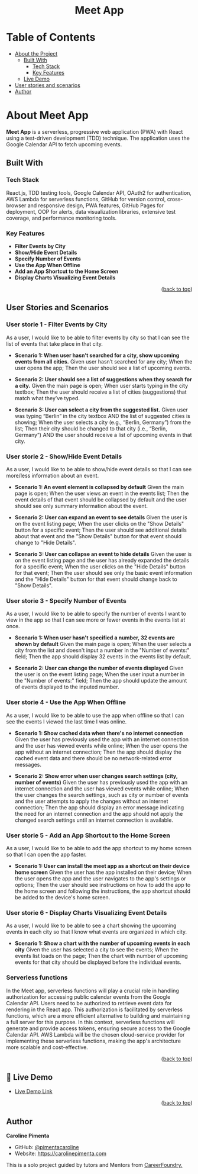 <a name="readme-top"></a>


<div align="center">
  <h1><b>Meet App</b></h1>
</div>

<!-- TABLE OF CONTENTS -->

# Table of Contents

- [About the Project](#about-project)
  - [Built With](#built-with)
    - [Tech Stack](#tech-stack)
    - [Key Features](#key-features)
  - [Live Demo](#live-demo)
- [User stories and scenarios](#user-stories)
- [Author](#authors)

<!-- PROJECT DESCRIPTION -->

# About Meet App <a name="about-project"></a>

**Meet App** is a serverless, progressive web application (PWA) with React using a
test-driven development (TDD) technique. The application uses the Google
Calendar API to fetch upcoming events.

## Built With <a name="built-with"></a>

### Tech Stack <a name="tech-stack"></a>

React.js, TDD testing tools, Google Calendar API, OAuth2 for authentication, AWS Lambda for serverless functions, GitHub for version control, cross-browser and responsive design, PWA features, GitHub Pages for deployment, OOP for alerts, data visualization libraries, extensive test coverage, and performance monitoring tools.


<!-- Features -->

### Key Features <a name="key-features"></a>

- **Filter Events by City**
- **Show/Hide Event Details**
- **Specify Number of Events**
- **Use the App When Offline**
- **Add an App Shortcut to the Home Screen**
- **Display Charts Visualizing Event Details**

<p align="right">(<a href="#readme-top">back to top</a>)</p>

<!-- User Stories and Scenarios -->

## User Stories and Scenarios <a name="user-stories"></a>

### User storie 1 - Filter Events by City
As a user, I would like to be able to filter events by city so that I can see the list of events that take place in that city.
	
- **Scenario 1: When user hasn’t searched for a city, show upcoming events from all cities.**
    Given user hasn’t searched for any city;
    When the user opens the app;
    Then the user should see a list of upcoming events.

- **Scenario 2: User should see a list of suggestions when they search for a city.**
    Given the main page is open;
    When user starts typing in the city textbox;
    Then the user should receive a list of cities (suggestions) that match what they’ve typed.

- **Scenario 3: User can select a city from the suggested list.**
    Given user was typing “Berlin” in the city textbox AND the list of suggested cities is showing;
    When the user selects a city (e.g., “Berlin, Germany”) from the list;
    Then their city should be changed to that city (i.e., “Berlin, Germany”) AND the user should receive a list of upcoming events in that city.

### User storie 2 - Show/Hide Event Details
As a user, I would like to be able to show/hide event details so that I can see more/less information about an event.

- **Scenario 1: An event element is collapsed by default**
	Given the main page is open;
  When the user views an event in the events list;
  Then the event details of that event should be collapsed by default and the user should see only summary information about the event.

- **Scenario 2: User can expand an event to see details**
	Given the user is on the event listing page;
  When the user clicks on the "Show Details" button for a specific event;
  Then the user should see additional details about that event and the "Show Details" button for that event should change to "Hide Details".

- **Scenario 3: User can collapse an event to hide details**
	Given the user is on the event listing page and the user has already expanded the details for a specific event;
  When the user clicks on the "Hide Details" button for that event;
  Then the user should see only the basic event information and the "Hide Details" button for that event should change back to "Show Details". 


### User storie 3 - Specify Number of Events
As a user, I would like to be able to specify the number of events I want to view in the app so
that I can see more or fewer events in the events list at once.

- **Scenario 1: When user hasn't specified a number, 32 events are shown by default**
	Given the main page is open;
  When the user selects a city from the list and doesn't input a number in the "Number of events:" field;
  Then the app should display 32 events in the events list by default.


- **Scenario 2: User can change the number of events displayed**
	Given the user is on the event listing page;
	When the user input a number in the "Number of events:" field;
	Then the app should update the amount of events displayed to the inputed number.

### User storie 4 - Use the App When Offline
As a user, I would like to be able to use the app when offline so that I can see the events I viewed the last time I was online.

- **Scenario 1: Show cached data when there's no internet connection**
	Given the user has previously used the app with an internet connection and the user has viewed events while online;
  When the user opens the app without an internet connection;
  Then the app should display the cached event data and there should be no network-related error messages.

- **Scenario 2: Show error when user changes search settings (city, number of events)**
	Given the user has previously used the app with an internet connection and the user has viewed events while online;
  When the user changes the search settings, such as city or number of events and the user attempts to apply the changes without an internet connection;
  Then the app should display an error message indicating the need for an internet connection and the app should not apply the changed search settings until an internet connection is available.

### User storie 5 - Add an App Shortcut to the Home Screen
As a user, I would like to be able to add the app shortcut to my home screen so that I can
open the app faster.

- **Scenario 1: User can install the meet app as a shortcut on their device home screen**
	Given the user has the app installed on their device;
  When the user opens the app and the user navigates to the app's settings or options;
  Then the user should see instructions on how to add the app to the home screen and following the instructions, the app shortcut should be added to the device's home screen.

### User storie 6 - Display Charts Visualizing Event Details
As a user, I would like to be able to see a chart showing the upcoming events in each city so
that I know what events are organized in which city.

- **Scenario 1: Show a chart with the number of upcoming events in each city**
	Given the user has selected a city to see the events;
	When the events list loads on the page;
	Then the chart with number of upcoming events for that city should be displayed before the individual events.

### Serverless functions
In the Meet app, serverless functions will play a crucial role in handling authorization for accessing public calendar events from the Google Calendar API. Users need to be authorized to retrieve event data for rendering in the React app. This authorization is facilitated by serverless functions, which are a more efficient alternative to building and maintaining a full server for this purpose. In this context, serverless functions will generate and provide access tokens, ensuring secure access to the Google Calendar API. AWS Lambda will be the chosen cloud-service provider for implementing these serverless functions, making the app's architecture more scalable and cost-effective.


<p align="right">(<a href="#readme-top">back to top</a>)</p>

<!-- LIVE DEMO -->

## 🚀 Live Demo <a name="live-demo"></a>

- [Live Demo Link](https://pimentacaroline.github.io/meet)

<p align="right">(<a href="#readme-top">back to top</a>)</p>

<!-- AUTHORS -->

## Author <a name="authors"></a>

**Caroline Pimenta**

- GitHub: [@pimentacaroline](https://github.com/pimentacaroline)
- Website: https://carolinepimenta.com

This is a solo project guided by tutors and Mentors from <a href="https://careerfoundry.com/en/courses/become-a-web-developer/">CareerFoundry.</a>



